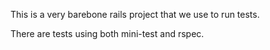 This is a very barebone rails project that we use to run tests.

There are tests using both mini-test and rspec.

